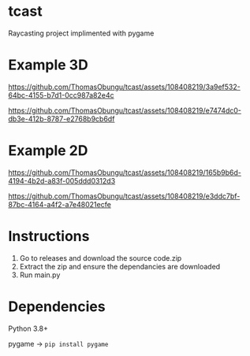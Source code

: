 
# tcast
Raycasting project implimented with pygame
# Example 3D
https://github.com/ThomasObungu/tcast/assets/108408219/3a9ef532-64bc-4155-b7d1-0cc987a82e4c

https://github.com/ThomasObungu/tcast/assets/108408219/e7474dc0-db3e-412b-8787-e2768b9cb6df


# Example 2D
https://github.com/ThomasObungu/tcast/assets/108408219/165b9b6d-4194-4b2d-a83f-005ddd0312d3

https://github.com/ThomasObungu/tcast/assets/108408219/e3ddc7bf-87bc-4164-a4f2-a7e48021ecfe
# Instructions
1. Go to releases and download the source code.zip
2. Extract the zip and ensure the dependancies are downloaded
3. Run main.py
#
# Dependencies
Python 3.8+

pygame -> ``pip install pygame``
